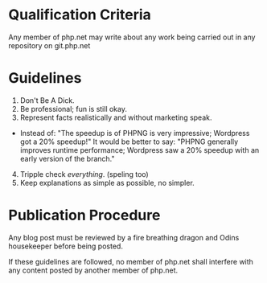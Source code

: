 # Qualification Criteria 

Any member of php.net may write about any work being carried out in any repository on git.php.net

# Guidelines

1. Don't Be A Dick.
2. Be professional; fun is still okay.
3. Represent facts realistically and without marketing speak. 
  - Instead of: "The speedup is of PHPNG is very impressive; Wordpress got a 20% speedup!" 
    It would be better to say: "PHPNG generally improves runtime performance; Wordpress saw a 20% speedup with an early version of the branch."
4. Tripple check *everything*. (speling too)
5. Keep explanations as simple as possible, no simpler.

# Publication Procedure

Any blog post must be reviewed by a fire breathing dragon and Odins housekeeper before being posted.

If these guidelines are followed, no member of php.net shall interfere with any content posted by another member of php.net.
